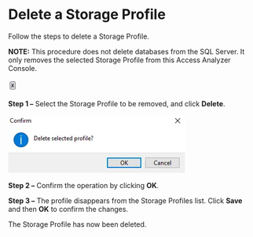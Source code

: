 # Delete a Storage Profile

Follow the steps to delete a Storage Profile.

**NOTE:** This procedure does not delete databases from the SQL Server. It only removes the selected
Storage Profile from this Access Analyzer Console.

![Delete Storage Profile option](../../../../../static/img/product_docs/strongpointfornetsuite/integrations/delete.webp)

**Step 1 –** Select the Storage Profile to be removed, and click **Delete**.

![Confirm delete selected profile dialog](../../../../../static/img/product_docs/accessanalyzer/admin/settings/storage/deleteconfirm.webp)

**Step 2 –** Confirm the operation by clicking **OK**.

**Step 3 –** The profile disappears from the Storage Profiles list. Click **Save** and then **OK**
to confirm the changes.

The Storage Profile has now been deleted.
